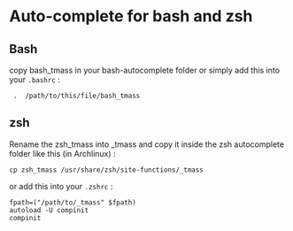 # Auto-complete for bash and zsh

## Bash

copy bash_tmass in your bash-autocomplete folder or simply add this into your `.bashrc` :

``` .  /path/to/this/file/bash_tmass```

## zsh

Rename the zsh_tmass into _tmass and copy it inside the zsh autocomplete folder like this (in Archlinux) :
```
cp zsh_tmass /usr/share/zsh/site-functions/_tmass
```

or add this into your `.zshrc` :

```
fpath=("/path/to/_tmass" $fpath)
autoload -U compinit
compinit
```
